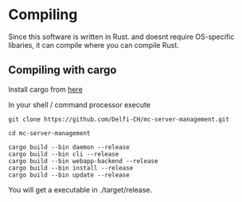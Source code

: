 # Compiling

Since this software is written in Rust. and doesnt require OS-specific libaries, it can compile where you can compile Rust.

## Compiling with cargo

Install cargo from [here](https://doc.rust-lang.org/stable/cargo/getting-started/installation.html)

In your shell / command processor execute

```
git clone https://github.com/Delfi-CH/mc-server-management.git

cd mc-server-management

cargo build --bin daemon --release
cargo build --bin cli --release
cargo build --bin webapp-backend --release
cargo build --bin install --release
cargo build --bin update --release
```

You will get a executable in ./target/release.